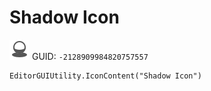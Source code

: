 # Shadow Icon
![](/img/Shadow%20Icon.png)
GUID: `-2128909984820757557`
```
EditorGUIUtility.IconContent("Shadow Icon")
```
